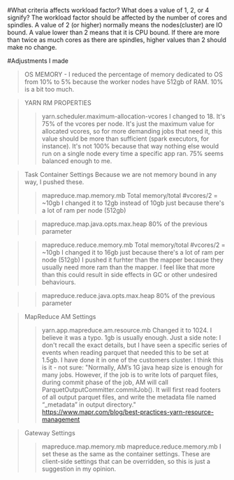 #What criteria affects workload factor? What does a value of 1, 2, or 4 signify?
The workload factor should be affected by the number of cores and spindles.
A value of 2 (or higher) normally means the nodes(cluster) are IO bound.
A value lower than 2 means that it is CPU bound.
If there are more than twice as much cores as there are spindles, higher values than 2 should make no change.


#Adjustments I made
> OS MEMORY - I reduced the percentage of memory dedicated to OS from 10% to 5% because the worker nodes have 512gb of RAM. 10% is a bit too much.

> YARN RM PROPERTIES
>> yarn.scheduler.maximum-allocation-vcores
I changed to 18. It's 75% of the vcores per node.
It's just the maximum value for allocated vcores, so for more demanding jobs that need it, this value should be more than sufficient (spark executors, for instance). It's not 100% because that way nothing else would run on a single node every time a specific app ran. 75% seems balanced enough to me.

> Task Container Settings
Because we are not memory bound in any way, I pushed these.
>> mapreduce.map.memory.mb
Total memory/total #vcores/2 = ~10gb
I changed it to 12gb instead of 10gb just because there's a lot of ram per node (512gb)

>> mapreduce.map.java.opts.max.heap
80% of the previous parameter

>> mapreduce.reduce.memory.mb
Total memory/total #vcores/2 = ~10gb
I changed it to 16gb just because there's a lot of ram per node (512gb)
I pushed it furhter than the mapper because they usually need more ram than the mapper.
I feel like that more than this could result in side effects in GC or other undesired behaviours.

>> mapreduce.reduce.java.opts.max.heap
80% of the previous parameter


>MapReduce AM Settings
>> yarn.app.mapreduce.am.resource.mb
Changed it to 1024. I believe it was a typo. 1gb is usually enough.
Just a side note:
I don't recall the exact details, but I have seen a specific series of events when reading parquet that needed this to be set at 1.5gb. I have done it in one of the customers cluster.
I think this is it - not sure:
"Normally, AM’s 1G java heap size is enough for many jobs. However, if the job is to write lots of parquet files, during commit phase of the job, AM will call ParquetOutputCommitter.commitJob(). It will first read footers of all output parquet files, and write the metadata file named “_metadata” in output directory."
https://www.mapr.com/blog/best-practices-yarn-resource-management


> Gateway Settings
>> mapreduce.map.memory.mb
>> mapreduce.reduce.memory.mb
I set these as the same as the container settings. These are client-side settings that can be overridden, so this is just a suggestion in my opinion.